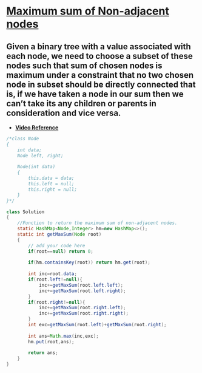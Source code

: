 # [**Maximum sum of Non-adjacent nodes**](https://practice.geeksforgeeks.org/problems/maximum-sum-of-non-adjacent-nodes/1/#)
## Given a binary tree with a value associated with each node, we need to choose a subset of these nodes such that sum of chosen nodes is maximum under a constraint that no two chosen node in subset should be directly connected that is, if we have taken a node in our sum then we can’t take its any children or parents in consideration and vice versa.

- [**Video Reference**](https://youtu.be/ZdIrKO7gqok)

```java
/*class Node
{
    int data;
    Node left, right;
    
    Node(int data)
    {
        this.data = data;
        this.left = null;
        this.right = null;
    }
}*/

class Solution
{
    //Function to return the maximum sum of non-adjacent nodes.
    static HashMap<Node,Integer> hm=new HashMap<>();
    static int getMaxSum(Node root)
    {
        // add your code here
        if(root==null) return 0;
        
        if(hm.containsKey(root)) return hm.get(root);
        
        int inc=root.data;
        if(root.left!=null){
            inc+=getMaxSum(root.left.left);
            inc+=getMaxSum(root.left.right);
        }
        if(root.right!=null){
            inc+=getMaxSum(root.right.left);
            inc+=getMaxSum(root.right.right);
        }
        int exc=getMaxSum(root.left)+getMaxSum(root.right);
        
        int ans=Math.max(inc,exc);
        hm.put(root,ans);
        
        return ans;
    }
}
```